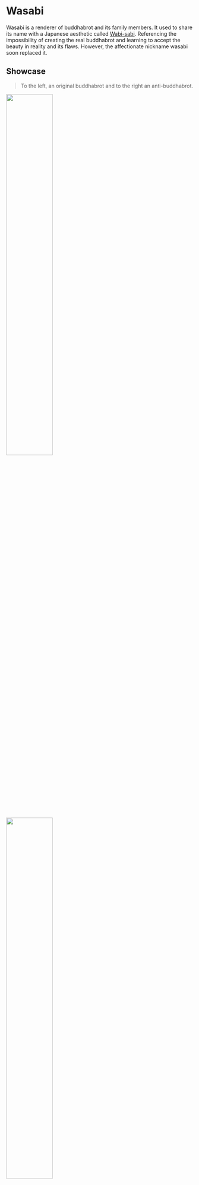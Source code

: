 # Wasabi

Wasabi is a renderer of buddhabrot and its family members. It used to share its name with a Japanese aesthetic called [Wabi-sabi](https://en.wikipedia.org/wiki/Wabi-sabi). Referencing the impossibility of creating the real buddhabrot and learning to accept the beauty in reality and its flaws. However, the affectionate nickname wasabi soon replaced it.

## Showcase

> To the left, an original buddhabrot and to the right an anti-buddhabrot.

<img src="https://github.com/karlek/wasabi/blob/master/img/original.jpg?raw=true" width="49.9%">
<img src="https://github.com/karlek/wasabi/blob/master/img/anti.jpg?raw=true" width="49.9%">

> To the left an image of the linear calculation path rendering technique, and
> to the right a second degree bezier interpolation.

<img src="https://github.com/karlek/wasabi/blob/master/img/calc.jpg?raw=true" width="49.9%">
<img src="https://github.com/karlek/wasabi/blob/master/img/bezier.jpg?raw=true" width="49.9%">

> It's also possible to plot the other capital planes of the complex space, or
> to tweak the complex function.

<img src="https://github.com/karlek/wasabi/blob/master/img/1-zrcr.jpg?raw=true" width="49.9%">
<img src="https://github.com/karlek/wasabi/blob/master/img/inwards/inwards.jpg?raw=true" width="49.9%">

> I created of a new method to visualize angles between points inside orbits.

<center><img src="https://github.com/karlek/wasabi/blob/master/img/2-angles.jpg?raw=true" width="49.9%"></center>

> The project has rendered a few visually interesting bugs.

<img src="https://github.com/karlek/wasabi/blob/master/img/bug.jpg?raw=true" width="49.9%">
<img src="https://github.com/karlek/wasabi/blob/master/img/race-condition.jpg?raw=true" width="49.9%">

> To the left an point orbit trap around origo, and to the right off-center.
<img src="https://github.com/karlek/wasabi/blob/master/img/orbit-trap.jpg?raw=true" width="49.9%">
<img src="https://github.com/karlek/wasabi/blob/master/img/point-trap.jpg?raw=true" width="49.9%">

> One of the more famous of my renders ;)

<center><img src="https://github.com/karlek/wasabi/blob/master/img/magma.png?raw=true" width="49.9%"></center>

## Features

* Calculating the original, anti- and primitive- buddhabrot.
* Exploring the different planes of Zr, Zi, Cr and Ci.
* Modular design for easier exploration of the complex function space.
* Histogram equalization functions to control image exposure.
* Cache histograms for faster exposure tweaking.
* Parallel computing for all heavy calculations.
* Plot calculation-paths. Credits to Raka Jovanovic and Milan Tuba (ISSN: 1109-2750).
* Plot orbit angle distribution.
* Hand optimized assembly(!) for generating random complex points. Thank you [7i](https://github.com/7i)!

>It should be noted that speed in random number generating algorithms competes
>with the necessity of having a random distribution. If you know of a way to
>benchmark randomness as well as speed, please create an issue!

![Benchmark](https://github.com/karlek/wasabi/blob/master/img/benchmark.png?raw=true)

## Install

```fish
$ go get github.com/karlek/wasabi
```

## Run

```fish
# Be sure to limit the memory usage beforehand; wasabi is greedy little devil.
$ ulimit -Sv 4000000 # Where the number is the memory in kB.
$ wasabi blueprint.json
```

## Tips

For doing animations I recommend writing a simple shell script. I use `jq` to
iteratively update the blueprint and `fish` as my shell of preference. My
scripts usually looks like this:

```fish
# Animation of the real coefficient.
for i in (seq -1 0.1 1)
	jq ".realCoefficient = $i" < wimm.json > /tmp/a.json
	wasabi -out "$i" /tmp/a.json 
end
```

## Contributing

The easiest way to contribute is to find a new interesting complex function or
z/c-sampling strategy. Please make a pull request with a pretty image and the
`blueprint.json`.

Public domain
-------------
I hereby release this code into the [public domain](https://creativecommons.org/publicdomain/zero/1.0/).
